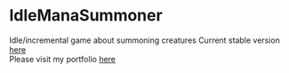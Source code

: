# IdleManaSummoner
Idle/incremental game about summoning creatures
Current stable version [here](https://dylanmthomas19.github.io/IdleManaSummoner/game.html)
<br>
Please visit my portfolio [here](https://dylanmthomas19.github.io)
